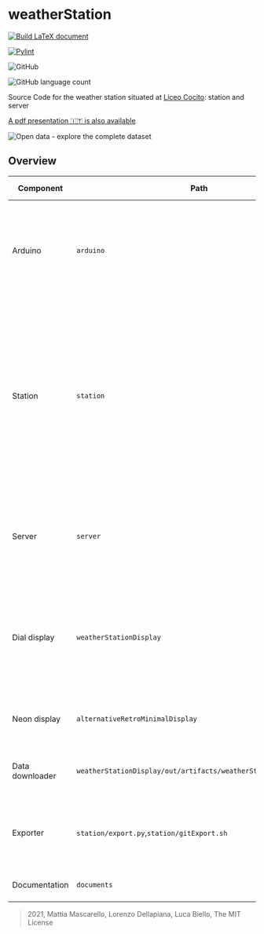 # weatherStation
[![Build LaTeX document](https://github.com/MatMasIt/weatherStation/actions/workflows/LATEX.yml/badge.svg)](https://github.com/MatMasIt/weatherStation/actions/workflows/LATEX.yml)

[![Pylint](https://github.com/MatMasIt/weatherStation/actions/workflows/pylint.yml/badge.svg)](https://github.com/MatMasIt/weatherStation/actions/workflows/pylint.yml)

![GitHub](https://img.shields.io/github/license/MatMasIt/weatherStation)

![GitHub language count](https://img.shields.io/github/languages/count/MatMasIt/weatherStation)

Source Code for the weather station situated at [Liceo Cocito](https://liceococito.edu.it): station and server 

[A pdf presentation :it: is also available](documents/ws.pdf)

![Open data - explore the complete dataset](https://github.com/StazioneMeteoCocito/dati)

## Overview

|Component|Path|Description|Languages|Further developments|
|---|---|---|---|---|
|Arduino|`arduino`|Handles the acquisition of air quality data from the PM10-2,5 and smoke sensors, sending it to the raspberry over a serial connection|C||
|Station|`station`|The software which runs on the raspberry pi and receives temperature, humidity and pressure data from the sense hat, along with serial data from the arduino is tasked with storage and upload of weather data. Moreover, it control the LED matrix (deprecated).|python|Efficiency, repurposing of the LED matrix|
|Server|`server`|This Web App receives weather data, stores it and allows for retrieval and plotting of archival and current data|php (html,css,js)|Open data, REST API|
|Dial display|`weatherStationDisplay`|Configurable dial based display which shows dials for current data and historical graphs in a carousel. Has maintenance screeen available|java||
|Neon display|`alternativeRetroMinimalDisplay`|A simple neon display that shows current data. Ideal for small screens|php (html,css,js)|Maintenance screen|
|Data downloader|`weatherStationDisplay/out/artifacts/weatherStationDisplay_jar`|Downloads everything from the server to be used by the displays|go||
|Exporter|`station/export.py`,`station/gitExport.sh`|Allows for exporting and mainaining data into a gt repository sorted by year/month/day|python||
|Documentation|`documents`|The presetation paper of the project|LaTeX|Update data|


> 2021, Mattia Mascarello, Lorenzo Dellapiana, Luca Biello, The MIT License

